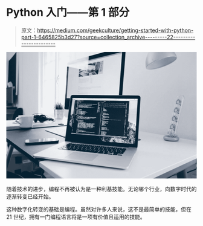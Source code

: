 # Python 入门——第 1 部分

> 原文：<https://medium.com/geekculture/getting-started-with-python-part-1-6465825b3d27?source=collection_archive---------22----------------------->

![](img/917e9a2c5696d5ab7a2c78626255d91c.png)

随着技术的进步，编程不再被认为是一种利基技能。无论哪个行业，向数字时代的逐渐转变已经开始。

这种数字化转变的基础是编程。虽然对许多人来说，这不是最简单的技能，但在 21 世纪，拥有一门编程语言将是一项有价值且适用的技能。